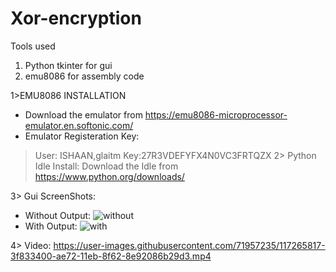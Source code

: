 # Xor-encryption

Tools used

1) Python tkinter for gui 
2) emu8086 for assembly code

1>EMU8086 INSTALLATION

* Download the emulator from  https://emu8086-microprocessor-emulator.en.softonic.com/
* Emulator Registeration Key:
> User:  ISHAAN,glaitm
> Key:27R3VDEFYFX4N0VC3FRTQZX
2> Python Idle Install:
Download the Idle from https://www.python.org/downloads/

3> Gui ScreenShots:

* Without Output:  ![without](https://user-images.githubusercontent.com/71957235/117266386-d7811d80-ae72-11eb-8c32-195b33a08d36.png)
* With Output: ![with](https://user-images.githubusercontent.com/71957235/117266381-d5b75a00-ae72-11eb-99c9-b0df4b832837.png)

4> Video:
https://user-images.githubusercontent.com/71957235/117265817-3f833400-ae72-11eb-8f62-8e92086b29d3.mp4

